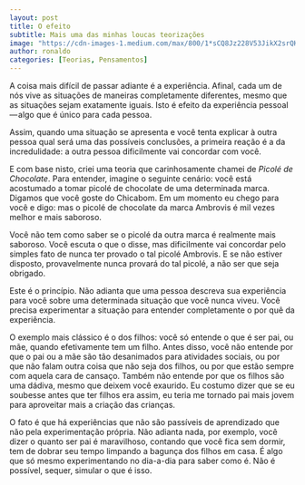 ```yaml
---
layout: post
title: O efeito
subtitle: Mais uma das minhas loucas teorizações
image: "https://cdn-images-1.medium.com/max/800/1*sCQ8Jz228V53JikX2srQKg.jpeg"
author: ronaldo
categories: [Teorias, Pensamentos]
---
```


A coisa mais difícil de passar adiante é a experiência. Afinal, cada um de nós
vive as situações de maneiras completamente diferentes, mesmo que as situações
sejam exatamente iguais. Isto é efeito da experiência pessoal — algo que é único
para cada pessoa.

Assim, quando uma situação se apresenta e você tenta explicar à outra pessoa
qual será uma das possíveis conclusões, a primeira reação é a da incredulidade:
a outra pessoa dificilmente vai concordar com você.

E com base nisto, criei uma teoria que carinhosamente chamei de *Picolé de
Chocolate*. Para entender, imagine o seguinte cenário: você está acostumado a
tomar picolé de chocolate de uma determinada marca. Digamos que você goste do
Chicabom. Em um momento eu chego para você e digo: mas o picolé de chocolate da
marca Ambrovis é mil vezes melhor e mais saboroso.

Você não tem como saber se o picolé da outra marca é realmente mais saboroso.
Você escuta o que o disse, mas dificilmente vai concordar pelo simples fato de
nunca ter provado o tal picolé Ambrovis. E se não estiver disposto,
provavelmente nunca provará do tal picolé, a não ser que seja obrigado.

Este é o princípio. Não adianta que uma pessoa descreva sua experiência para
você sobre uma determinada situação que você nunca viveu. Você precisa
experimentar a situação para entender completamente o por quê da experiência.

O exemplo mais clássico é o dos filhos: você só entende o que é ser pai, ou mãe,
quando efetivamente tem um filho. Antes disso, você não entende por que o pai ou
a mãe são tão desanimados para atividades sociais, ou por que não falam outra
coisa que não seja dos filhos, ou por que estão sempre com aquela cara de
cansaço. Também não entende por que os filhos são uma dádiva, mesmo que deixem
você exaurido. Eu costumo dizer que se eu soubesse antes que ter filhos era
assim, eu teria me tornado pai mais jovem para aproveitar mais a criação das
crianças.

O fato é que há experiências que não são passíveis de aprendizado que não pela
experimentação própria. Não adianta nada, por exemplo, você dizer o quanto ser
pai é maravilhoso, contando que você fica sem dormir, tem de dobrar seu tempo
limpando a bagunça dos filhos em casa. É algo que só mesmo experimentando no
dia-a-dia para saber como é. Não é possível, sequer, simular o que é isso.
